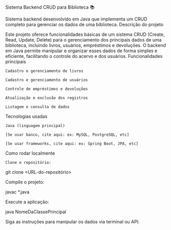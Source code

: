 Sistema Backend CRUD para Biblioteca 📚

Sistema backend desenvolvido em Java que implementa um CRUD completo para gerenciar os dados de uma biblioteca.
Descrição do projeto

Este projeto oferece funcionalidades básicas de um sistema CRUD (Create, Read, Update, Delete) para o gerenciamento dos principais dados de uma biblioteca, incluindo livros, usuários, empréstimos e devoluções.
O backend em Java permite manipular e organizar esses dados de forma simples e eficiente, facilitando o controle do acervo e dos usuários.
Funcionalidades principais

    Cadastro e gerenciamento de livros

    Cadastro e gerenciamento de usuários

    Controle de empréstimos e devoluções

    Atualização e exclusão dos registros

    Listagem e consulta de dados

Tecnologias usadas

    Java (linguagem principal)

    [Se usar banco, cite aqui: ex: MySQL, PostgreSQL, etc]

    [Se usar frameworks, cite aqui: ex: Spring Boot, JPA, etc]

Como rodar localmente

    Clone o repositório:

git clone <URL-do-repositório>

Compile o projeto:

javac *.java

Execute a aplicação:

java NomeDaClassePrincipal

Siga as instruções para manipular os dados via terminal ou API.
